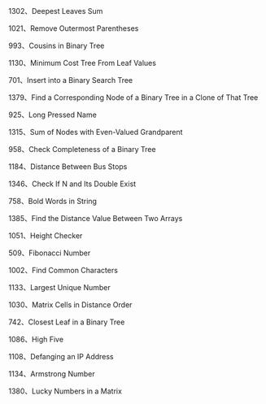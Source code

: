 1302、Deepest Leaves Sum

1021、Remove Outermost Parentheses

993、Cousins in Binary Tree

1130、Minimum Cost Tree From Leaf Values

701、Insert into a Binary Search Tree

1379、Find a Corresponding Node of a Binary Tree in a Clone of That Tree

925、Long Pressed Name

1315、Sum of Nodes with Even-Valued Grandparent

958、Check Completeness of a Binary Tree

1184、Distance Between Bus Stops

1346、Check If N and Its Double Exist

758、Bold Words in String

1385、Find the Distance Value Between Two Arrays

1051、Height Checker

509、Fibonacci Number

1002、Find Common Characters

1133、Largest Unique Number

1030、Matrix Cells in Distance Order

742、Closest Leaf in a Binary Tree

1086、High Five

1108、Defanging an IP Address

1134、Armstrong Number

1380、Lucky Numbers in a Matrix
